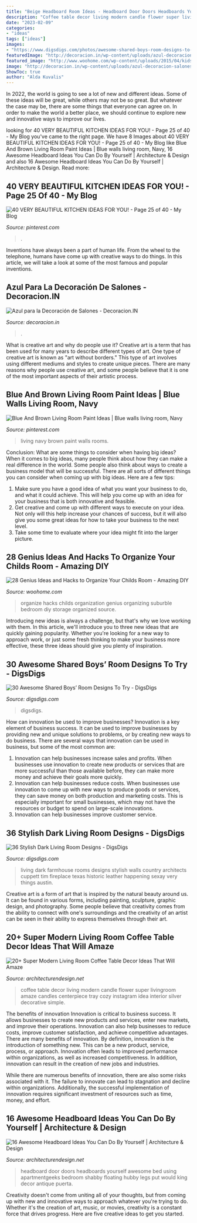 ```yaml
---
title: "Beige Headboard Room Ideas - Headboard Door Doors Headboards Yourself Awesome Bed Using Apartmentgeeks Bedroom Shabby Floating Hubby Legs Put Would King Decor Antique Puerta"
description: "Coffee table decor living modern candle flower super livingroom amaze candles centerpiece tray cozy instagram idea interior silver decorative simple"
date: "2023-02-09"
categories:
- "ideas"
tags: ["ideas"]
images:
- "https://www.digsdigs.com/photos/awesome-shared-boys-room-designs-to-try-1.jpg"
featuredImage: "http://decoracion.in/wp-content/uploads/azul-decoracion-salones-6.jpg"
featured_image: "http://www.woohome.com/wp-content/uploads/2015/04/kids-room-organization-ideas-14.jpg"
image: "http://decoracion.in/wp-content/uploads/azul-decoracion-salones-6.jpg"
ShowToc: true
author: "Alda Kuvalis"
---
```



In 2022, the world is going to see a lot of new and different ideas. Some of these ideas will be great, while others may not be so great. But whatever the case may be, there are some things that everyone can agree on. In order to make the world a better place, we should continue to explore new and innovative ways to improve our lives.

	

		
looking for 40 VERY BEAUTIFUL KITCHEN IDEAS FOR YOU! - Page 25 of 40 - My Blog you've came to the right page. We have 8 Images about 40 VERY BEAUTIFUL KITCHEN IDEAS FOR YOU! - Page 25 of 40 - My Blog like Blue And Brown Living Room Paint Ideas | Blue walls living room, Navy, 16 Awesome Headboard Ideas You Can Do By Yourself | Architecture &amp; Design and also 16 Awesome Headboard Ideas You Can Do By Yourself | Architecture &amp; Design. Read more:
		
    
## 40 VERY BEAUTIFUL KITCHEN IDEAS FOR YOU! - Page 25 Of 40 - My Blog

<img loading=lazy src="https://i.pinimg.com/736x/e7/06/03/e7060303f83d2749c8403d0479c66d0f.jpg" onerror="this.onerror=null;this.src='https://tse4.mm.bing.net/th?id=OIP.Mw01jEmwV8PkOCGDH7J3EAHaLJ&amp;pid=15.1';" alt="40 VERY BEAUTIFUL KITCHEN IDEAS FOR YOU! - Page 25 of 40 - My Blog">

_Source: pinterest.com_

>. 

	

Inventions have always been a part of human life. From the wheel to the telephone, humans have come up with creative ways to do things. In this article, we will take a look at some of the most famous and popular inventions.

    
## Azul Para La Decoración De Salones - Decoracion.IN

<img loading=lazy src="http://decoracion.in/wp-content/uploads/azul-decoracion-salones-6.jpg" onerror="this.onerror=null;this.src='https://tse1.mm.bing.net/th?id=OIP.prl1ZLgisXh5EvxoFuh-NgHaKG&amp;pid=15.1';" alt="Azul para la Decoración de Salones - Decoracion.IN">

_Source: decoracion.in_

>. 

	

What is creative art and why do people use it?
Creative art is a term that has been used for many years to describe different types of art. One type of creative art is known as "art without borders." This type of art involves using different mediums and styles to create unique pieces. There are many reasons why people use creative art, and some people believe that it is one of the most important aspects of their artistic process.

    
## Blue And Brown Living Room Paint Ideas | Blue Walls Living Room, Navy

<img loading=lazy src="https://i.pinimg.com/736x/a6/21/83/a621833d8389ed1f927198bc296fd58f.jpg" onerror="this.onerror=null;this.src='https://tse1.mm.bing.net/th?id=OIP.0F0kPER3PUGGv5lM1F_FawHaKE&amp;pid=15.1';" alt="Blue And Brown Living Room Paint Ideas | Blue walls living room, Navy">

_Source: pinterest.com_

>living navy brown paint walls rooms. 

	

Conclusion: What are some things to consider when having big ideas?
When it comes to big ideas, many people think about how they can make a real difference in the world. Some people also think about ways to create a business model that will be successful. There are all sorts of different things you can consider when coming up with big ideas. Here are a few tips: 
1) Make sure you have a good idea of what you want your business to do, and what it could achieve. This will help you come up with an idea for your business that is both innovative and feasible. 
2) Get creative and come up with different ways to execute on your idea. Not only will this help increase your chances of success, but it will also give you some great ideas for how to take your business to the next level. 
3) Take some time to evaluate where your idea might fit into the larger picture.

    
## 28 Genius Ideas And Hacks To Organize Your Childs Room - Amazing DIY

<img loading=lazy src="http://www.woohome.com/wp-content/uploads/2015/04/kids-room-organization-ideas-14.jpg" onerror="this.onerror=null;this.src='https://tse3.mm.bing.net/th?id=OIP.pR73XoLiJEABK6LIEi_X8gHaLJ&amp;pid=15.1';" alt="28 Genius Ideas and Hacks to Organize Your Childs Room - Amazing DIY">

_Source: woohome.com_

>organize hacks childs organization genius organizing suburble bedroom diy storage organized source. 

	

Introducing new ideas is always a challenge, but that's why we love working with them. In this article, we'll introduce you to three new ideas that are quickly gaining popularity. Whether you're looking for a new way to approach work, or just some fresh thinking to make your business more effective, these three ideas should give you plenty of inspiration.

    
## 30 Awesome Shared Boys’ Room Designs To Try - DigsDigs

<img loading=lazy src="https://www.digsdigs.com/photos/awesome-shared-boys-room-designs-to-try-1.jpg" onerror="this.onerror=null;this.src='https://tse1.mm.bing.net/th?id=OIP.0Wlt5tip0y87IpAku2ybzAHaLH&amp;pid=15.1';" alt="30 Awesome Shared Boys’ Room Designs To Try - DigsDigs">

_Source: digsdigs.com_

>digsdigs. 

	

How can innovation be used to improve businesses?
Innovation is a key element of business success. It can be used to improve businesses by providing new and unique solutions to problems, or by creating new ways to do business. There are several ways that innovation can be used in business, but some of the most common are: 
1. Innovation can help businesses increase sales and profits. When businesses use innovation to create new products or services that are more successful than those available before, they can make more money and achieve their goals more quickly.
2. Innovation can help businesses reduce costs. When businesses use innovation to come up with new ways to produce goods or services, they can save money on both production and marketing costs. This is especially important for small businesses, which may not have the resources or budget to spend on large-scale innovations. 
3. Innovation can help businesses improve customer service.

    
## 36 Stylish Dark Living Room Designs - DigsDigs

<img loading=lazy src="http://www.digsdigs.com/photos/stylish-dark-living-room-designs-19.jpg" onerror="this.onerror=null;this.src='https://tse4.mm.bing.net/th?id=OIP.tvknlHcxxRxIJRwdqCDT9wHaLH&amp;pid=15.1';" alt="36 Stylish Dark Living Room Designs - DigsDigs">

_Source: digsdigs.com_

>living dark farmhouse rooms designs stylish walls country architects cuppett tim fireplace texas historic leather happening sexay very things austin. 

	

Creative art is a form of art that is inspired by the natural beauty around us. It can be found in various forms, including painting, sculpture, graphic design, and photography. Some people believe that creativity comes from the ability to connect with one's surroundings and the creativity of an artist can be seen in their ability to express themselves through their art.

    
## 20+ Super Modern Living Room Coffee Table Decor Ideas That Will Amaze

<img loading=lazy src="http://cdn.architecturendesign.net/wp-content/uploads/2015/11/AD-06-amazing-flower-and-candle-coffee-table-decor.jpg" onerror="this.onerror=null;this.src='https://tse2.mm.bing.net/th?id=OIP.Fu-TpTz4PkWTkvcYpFYsWQHaHa&amp;pid=15.1';" alt="20+ Super Modern Living Room Coffee Table Decor Ideas That Will Amaze">

_Source: architecturendesign.net_

>coffee table decor living modern candle flower super livingroom amaze candles centerpiece tray cozy instagram idea interior silver decorative simple. 

	

The benefits of innovation
Innovation is critical to business success. It allows businesses to create new products and services, enter new markets, and improve their operations. Innovation can also help businesses to reduce costs, improve customer satisfaction, and achieve competitive advantages.
There are many benefits of innovation. By definition, innovation is the introduction of something new. This can be a new product, service, process, or approach. Innovation often leads to improved performance within organizations, as well as increased competitiveness. In addition, innovation can result in the creation of new jobs and industries.

While there are numerous benefits of innovation, there are also some risks associated with it. The failure to innovate can lead to stagnation and decline within organizations. Additionally, the successful implementation of innovation requires significant investment of resources such as time, money, and effort.

    
## 16 Awesome Headboard Ideas You Can Do By Yourself | Architecture &amp; Design

<img loading=lazy src="https://cdn.architecturendesign.net/wp-content/uploads/2014/09/93.jpg" onerror="this.onerror=null;this.src='https://tse1.mm.bing.net/th?id=OIP.X9VfwjRooIgYcQtYlLfohwHaJ4&amp;pid=15.1';" alt="16 Awesome Headboard Ideas You Can Do By Yourself | Architecture &amp; Design">

_Source: architecturendesign.net_

>headboard door doors headboards yourself awesome bed using apartmentgeeks bedroom shabby floating hubby legs put would king decor antique puerta. 

	

Creativity doesn't come from uniting all of your thoughts, but from coming up with new and innovative ways to approach whatever you're trying to do. Whether it's the creation of art, music, or movies, creativity is a constant force that drives progress. Here are five creative ideas to get you started.

